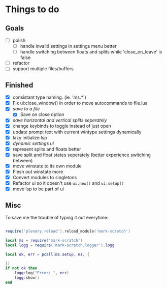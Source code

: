 # Things to do

## Goals

- [ ] polish
    - [ ] handle invalid settings in settings menu better
    - [ ] handle switching between floats and splits while 'close_on_leave' is false
- [ ] refactor
- [ ] support multiple files/buffers

## Finished

- [x] consistant type naming. (ie. 'ms.*')
- [x] Fix ui:close_window() in order to move autocommands to file.lua
- [x] *save to a file*
    - [x] Save on close option
- [x] *save horizontal and vertical splits seperately*
- [x] change keybinds to toggle instead of just open
- [x] update prompt text with current wintype settings dynamically
- [x] lazy initialize lsp
- [x] *dynamic settings ui*
- [x] represent splits and floats better
- [x] save split and float states seperately (better experience switching between)
- [x] move winstate to its own module
- [x] Flesh out winstate more
- [x] Convert modules to singletons
- [x] Refactor ui so it doesn't use `ui.new()` and `ui:setup()`
- [x] move lsp to be part of ui

## Misc

To save me the trouble of typing it out everytime:

```lua

require('plenary.reload').reload_module('mark-scratch')

local ms = require('mark-scratch')
local logg = require('mark-scratch.logger').logg

local ok, err = pcall(ms.setup, ms, {

})
if not ok then
    logg:log("Error: ", err)
    logg:show()
end

```

